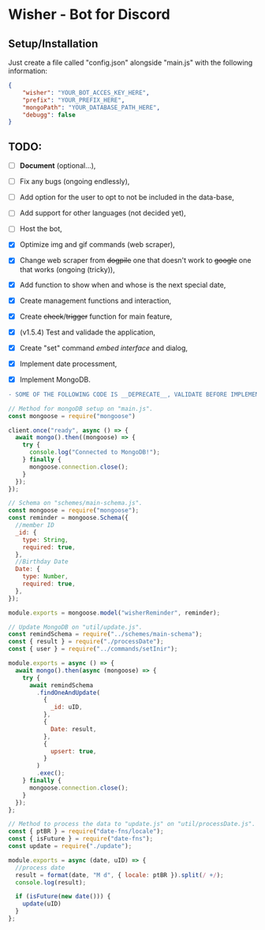 # Wisher - Bot for Discord

## Setup/Installation
Just create a file called "config.json" alongside "main.js" with the following information:
```json
{
    "wisher": "YOUR_BOT_ACCES_KEY_HERE",
    "prefix": "YOUR_PREFIX_HERE",
    "mongoPath": "YOUR_DATABASE_PATH_HERE",
    "debugg": false
}
```

## TODO:

- [ ] __Document__ (optional...),
- [ ] Fix any bugs (ongoing endlessly),
- [ ] Add option for the user to opt to not be included in the data-base,
- [ ] Add support for other languages (not decided yet),
- [ ] Host the bot,
- [x] Optimize img and gif commands (web scraper),
- [x] Change web scraper from ~~dogpile~~ one that doesn't work to ~~google~~ one that works (ongoing (tricky)),
- [x] Add function to show when and whose is the next special date,
- [x] Create management functions and interaction,
- [x] Create ~~check~~/~~trigger~~ function for main feature,
- [x] (v1.5.4) Test and validade the application,
- [x] Create "set" command _embed interface_ and dialog,
- [x] Implement date processment,

- [x] Implement MongoDB.
```diff
- SOME OF THE FOLLOWING CODE IS __DEPRECATE__, VALIDATE BEFORE IMPLEMENTING.
```

```js
// Method for mongoDB setup on "main.js".
const mongoose = require("mongoose")

client.once("ready", async () => {
  await mongo().then((mongoose) => {
    try {
      console.log("Connected to MongoDB!");
    } finally {
      mongoose.connection.close();
    }
  });
});
```

```js
// Schema on "schemes/main-schema.js".
const mongoose = require("mongoose");
const reminder = mongoose.Schema({
  //member ID
  _id: {
    type: String,
    required: true,
  },
  //Birthday Date
  Date: {
    type: Number,
    required: true,
  },
});

module.exports = mongoose.model("wisherReminder", reminder);
```

```js
// Update MongoDB on "util/update.js".
const remindSchema = require("../schemes/main-schema");
const { result } = require("./processDate");
const { user } = require("../commands/setInir");

module.exports = async () => {
  await mongo().then(async (mongoose) => {
    try {
      await remindSchema
        .findOneAndUpdate(
          {
            _id: uID,
          },
          {
            Date: result,
          },
          {
            upsert: true,
          }
        )
        .exec();
    } finally {
      mongoose.connection.close();
    }
  });
};
```

```js
// Method to process the data to "update.js" on "util/processDate.js".
const { ptBR } = require("date-fns/locale");
const { isFuture } = require("date-fns");
const update = require("./update");

module.exports = async (date, uID) => {
  //process date
  result = format(date, "M d", { locale: ptBR }).split(/ +/);
  console.log(result);

  if (isFuture(new date())) {
    update(uID)
  }
};
```

